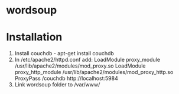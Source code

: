 wordsoup
========

Installation
============

1. Install couchdb - apt-get install couchdb
2. In /etc/apache2/httpd.conf add:
    LoadModule proxy_module /usr/lib/apache2/modules/mod_proxy.so
    LoadModule proxy_http_module /usr/lib/apache2/modules/mod_proxy_http.so
    ProxyPass /couchdb http://localhost:5984
3. Link wordsoup folder to /var/www/
